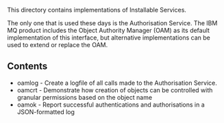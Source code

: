This directory contains implementations of Installable Services.

The only one that is used these days is the Authorisation Service. The
IBM MQ product includes the Object Authority Manager (OAM) as its default
implementation of this interface, but alternative implementations
can be used to extend or replace the OAM.

## Contents

* oamlog  - Create a logfile of all calls made to the Authorisation Service.
* oamcrt  - Demonstrate how creation of objects can be controlled with granular
            permissions based on the object name
* oamok   - Report successful authentications and authorisations in a 
            JSON-formatted log
